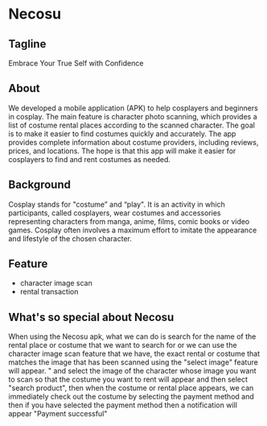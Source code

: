 # Necosu

## Tagline

Embrace Your True Self with Confidence

## About

We developed a mobile application (APK) to help cosplayers and beginners in cosplay. The main feature is character photo scanning, which provides a list of costume rental places according to the scanned character. The goal is to make it easier to find costumes quickly and accurately. The app provides complete information about costume providers, including reviews, prices, and locations. The hope is that this app will make it easier for cosplayers to find and rent costumes as needed.


## Background

Cosplay stands for "costume” and “play". It is an activity in which participants, called cosplayers, wear costumes and accessories representing characters from manga, anime, films, comic books or video games. Cosplay often involves a maximum effort to imitate the appearance and lifestyle of the chosen character.

## Feature 

- character image scan
- rental transaction

## What's so special about Necosu
When using the Necosu apk, what we can do is search for the name of the rental place or costume that we want to search for or we can use the character image scan feature that we have, the exact rental or costume that matches the image that has been scanned using the "select image" feature will appear. " and select the image of the character whose image you want to scan so that the costume you want to rent will appear and then select "search product", then when the costume or rental place appears, we can immediately check out the costume by selecting the payment method and then if you have selected the payment method then a notification will appear "Payment successful"